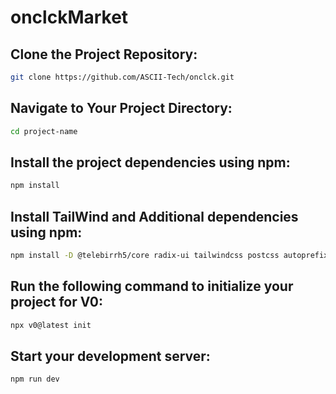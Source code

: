 # onclckMarket

## Clone the Project Repository:
``` bash
git clone https://github.com/ASCII-Tech/onclck.git
```
## Navigate to Your Project Directory:
``` bash
cd project-name
```
## Install the project dependencies using npm:
``` bash
npm install
```
## Install TailWind and Additional dependencies using npm:
``` bash
npm install -D @telebirrh5/core radix-ui tailwindcss postcss autoprefixer
```
## Run the following command to initialize your project for V0:
``` bash
npx v0@latest init
```
## Start your development server:
``` bash
npm run dev
```
